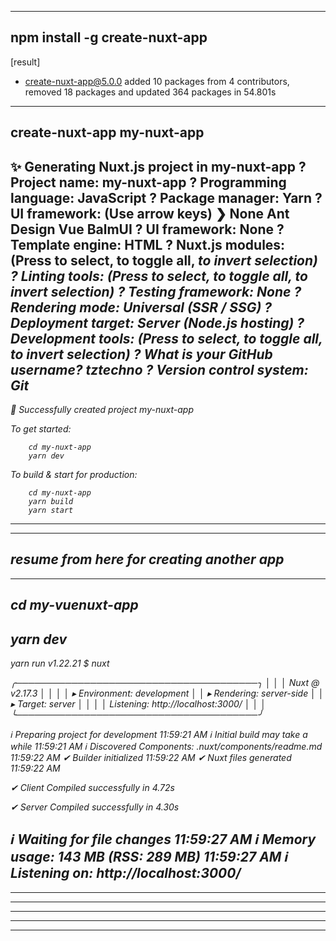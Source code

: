 ----------------------------------------
npm install -g create-nuxt-app
----------------------------------------
[result]
+ create-nuxt-app@5.0.0
added 10 packages from 4 contributors, removed 18 packages and updated 364 packages in 54.801s
----------------------------------------
create-nuxt-app my-nuxt-app
----------------------------------------
✨  Generating Nuxt.js project in my-nuxt-app
? Project name: my-nuxt-app
? Programming language: JavaScript
? Package manager: Yarn
? UI framework: (Use arrow keys)
❯ None 
  Ant Design Vue 
  BalmUI 
? UI framework: None
? Template engine: HTML
? Nuxt.js modules: (Press <space> to select, <a> to toggle all, <i> to invert selection)
? Linting tools: (Press <space> to select, <a> to toggle all, <i> to invert selection)
? Testing framework: None
? Rendering mode: Universal (SSR / SSG)
? Deployment target: Server (Node.js hosting)
? Development tools: (Press <space> to select, <a> to toggle all, <i> to invert selection)
? What is your GitHub username? tztechno
? Version control system: Git
----------------------------------------
🎉  Successfully created project my-nuxt-app

  To get started:

        cd my-nuxt-app
        yarn dev

  To build & start for production:

        cd my-nuxt-app
        yarn build
        yarn start
----------------------------------------
----------------------------------------
resume from here for creating another app
----------------------------------------
----------------------------------------
cd my-vuenuxt-app
----------------------------------------
yarn dev
----------------------------------------
yarn run v1.22.21
$ nuxt

   ╭───────────────────────────────────────╮
   │                                       │
   │   Nuxt @ v2.17.3                      │
   │                                       │
   │   ▸ Environment: development          │
   │   ▸ Rendering:   server-side          │
   │   ▸ Target:      server               │
   │                                       │
   │   Listening: http://localhost:3000/   │
   │                                       │
   ╰───────────────────────────────────────╯

ℹ Preparing project for development                                                                            11:59:21 AM
ℹ Initial build may take a while                                                                               11:59:21 AM
ℹ Discovered Components: .nuxt/components/readme.md                                                            11:59:22 AM
✔ Builder initialized                                                                                          11:59:22 AM
✔ Nuxt files generated                                                                                         11:59:22 AM

✔ Client
  Compiled successfully in 4.72s

✔ Server
  Compiled successfully in 4.30s

ℹ Waiting for file changes                                                                                     11:59:27 AM
ℹ Memory usage: 143 MB (RSS: 289 MB)                                                                           11:59:27 AM
ℹ Listening on: http://localhost:3000/       
----------------------------------------
----------------------------------------
----------------------------------------
----------------------------------------
----------------------------------------
----------------------------------------